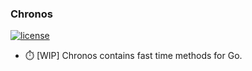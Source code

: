 
### Chronos

[![license](https://img.shields.io/badge/license-MIT-brightgreen.svg?style=flat)](https://github.com/orca-zhang/chronos/blob/master/LICENSE)

- ⏱️ [WIP] Chronos contains fast time methods for Go.
